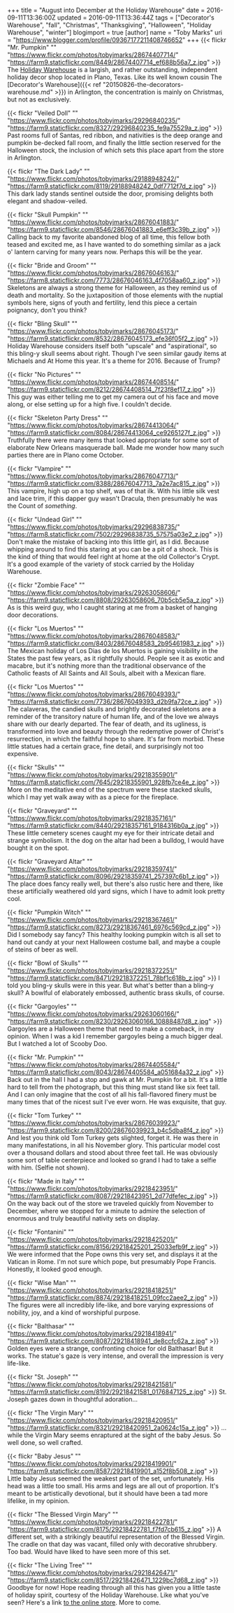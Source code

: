 +++
title = "August into December at the Holiday Warehouse"
date = 2016-09-11T13:36:00Z
updated = 2016-09-11T13:36:44Z
tags = ["Decorator's Warehouse", "fall", "Christmas", "Thanksgiving", "Halloween", "Holiday Warehouse", "winter"]
blogimport = true 
[author]
	name = "Toby Marks"
	uri = "https://www.blogger.com/profile/09367177211408746652"
+++
{{< flickr "Mr. Pumpkin"
           ""
           "https://www.flickr.com/photos/tobyjmarks/28674407714/"
           "https://farm9.staticflickr.com/8449/28674407714_ef688b56a7_z.jpg" >}}
The [Holiday Warehouse](http://www.holidaywarehouse.com/) is a largish, and rather outstanding, independent holiday decor shop located in Plano, Texas. Like its well known cousin The [Decorator's Warehouse]({{< ref "20150826-the-decorators-warehouse.md" >}}) in Arlington, the concentration is mainly on Christmas, but not as exclusively.
<!--more-->

{{< flickr "Veiled Doll"
           ""
           "https://www.flickr.com/photos/tobyjmarks/29296840235/"
           "https://farm9.staticflickr.com/8327/29296840235_fe9a75529a_z.jpg" >}}
Past rooms full of Santas, red ribbon, and nativities is the deep orange and pumpkin be-decked fall room, and finally the little section reserved for the Halloween stock, the inclusion of which sets this place apart from the store in Arlington.

{{< flickr "The Dark Lady"
           ""
           "https://www.flickr.com/photos/tobyjmarks/29188948242/"
           "https://farm9.staticflickr.com/8119/29188948242_0df7712f7d_z.jpg" >}}
This dark lady stands sentinel outside the door, promising delights both elegant and shadow-veiled.

{{< flickr "Skull Pumpkin"
           ""
           "https://www.flickr.com/photos/tobyjmarks/28676041883/"
           "https://farm9.staticflickr.com/8546/28676041883_e6eff3c39b_z.jpg" >}}
Calling back to my favorite abandoned blog of all time, this fellow both teased and excited me, as I have wanted to do something similar as a jack o' lantern carving for many years now. Perhaps this will be the year.

{{< flickr "Bride and Groom"
           ""
           "https://www.flickr.com/photos/tobyjmarks/28676046163/"
           "https://farm8.staticflickr.com/7773/28676046163_4f7058aa60_z.jpg" >}}
Skeletons are always a strong theme for Halloween, as they remind us of death and mortality. So the juxtaposition of those elements with the nuptial symbols here, signs of youth and fertility, lend this piece a certain poignancy, don't you think?

{{< flickr "Bling Skull"
           ""
           "https://www.flickr.com/photos/tobyjmarks/28676045173/"
           "https://farm9.staticflickr.com/8532/28676045173_efe36f05f2_z.jpg" >}}
Holiday Warehouse considers itself both "upscale" and "aspirational", so this bling-y skull seems about right. Though I've seen similar gaudy items at Michaels and At Home this year. It's a theme for 2016. Because of Trump?

{{< flickr "No Pictures"
           ""
           "https://www.flickr.com/photos/tobyjmarks/28674408514/"
           "https://farm9.staticflickr.com/8212/28674408514_7f23f8ef17_z.jpg" >}}
This guy was either telling me to get my camera out of his face and move along, or else setting up for a high five. I couldn't decide.

{{< flickr "Skeleton Party Dress"
           ""
           "https://www.flickr.com/photos/tobyjmarks/28674413064/"
           "https://farm9.staticflickr.com/8084/28674413064_ce9265127f_z.jpg" >}}
Truthfully there were many items that looked appropriate for some sort of elaborate New Orleans masquerade ball. Made me wonder how many such parties there are in Plano come October.

{{< flickr "Vampire"
           ""
           "https://www.flickr.com/photos/tobyjmarks/28676047713/"
           "https://farm9.staticflickr.com/8388/28676047713_7a2e7ac815_z.jpg" >}}
This vampire, high up on a top shelf, was of that ilk. With his little silk vest and lace trim, if this dapper guy wasn't Dracula, then presumably he was the Count of _something_.

{{< flickr "Undead Girl"
           ""
           "https://www.flickr.com/photos/tobyjmarks/29296838735/"
           "https://farm8.staticflickr.com/7502/29296838735_57575a03e2_z.jpg" >}}
Don't make the mistake of backing into this little girl, as I did. Because whipping around to find this staring at you can be a pit of a shock. This is the kind of thing that would feel right at home at the old Collector's Crypt. It's a good  example of the variety of stock carried by the Holiday Warehouse.

{{< flickr "Zombie Face"
           ""
           "https://www.flickr.com/photos/tobyjmarks/29263058606/"
           "https://farm9.staticflickr.com/8808/29263058606_70b5cb5e5a_z.jpg" >}}
As is this weird guy, who I caught staring at me from a basket of hanging door decorations.

{{< flickr "Los Muertos"
           ""
           "https://www.flickr.com/photos/tobyjmarks/28676048583/"
           "https://farm9.staticflickr.com/8403/28676048583_2b95461983_z.jpg" >}}
The Mexican holiday of Los Dias de los Muertos is gaining visibility in the States the past few years, as it rightfully should. People see it as exotic and macabre, but it's nothing more than the traditional observance of the Catholic feasts of All Saints and All Souls, albeit with a Mexican flare.

{{< flickr "Los Muertos"
           ""
           "https://www.flickr.com/photos/tobyjmarks/28676049393/"
           "https://farm8.staticflickr.com/7736/28676049393_d2b9fa72ce_z.jpg" >}}
The calaveras, the candied skulls and brightly decorated skeletons are a reminder of the transitory nature of human life, and of the love we always share with our dearly departed. The fear of death, and its ugliness, is transformed into love and beauty through the redemptive power of Christ's resurrection, in which the faithful hope to share. It's far from morbid. These little statues had a certain grace, fine detail, and surprisingly not too expensive.

{{< flickr "Skulls"
           ""
           "https://www.flickr.com/photos/tobyjmarks/29218355901/"
           "https://farm8.staticflickr.com/7645/29218355901_928fb7ce4e_z.jpg" >}}
More on the meditative end of the spectrum were these stacked skulls, which I may yet walk away with as a piece for the fireplace.

{{< flickr "Graveyard"
           ""
           "https://www.flickr.com/photos/tobyjmarks/29218357161/"
           "https://farm9.staticflickr.com/8440/29218357161_9184316b0a_z.jpg" >}}
These little cemetery scenes caught my eye for their intricate detail and strange symbolism. It the dog on the altar had been a bulldog, I would have bought it on the spot.

{{< flickr "Graveyard Altar"
           ""
           "https://www.flickr.com/photos/tobyjmarks/29218359741/"
           "https://farm9.staticflickr.com/8096/29218359741_257397c6b1_z.jpg" >}}
The place does fancy really well, but there's also rustic here and there, like these artificially weathered old yard signs, which I have to admit look pretty cool.

{{< flickr "Pumpkin Witch"
           ""
           "https://www.flickr.com/photos/tobyjmarks/29218367461/"
           "https://farm9.staticflickr.com/8273/29218367461_6976c569cd_z.jpg" >}}
Did I somebody say fancy? This healthy looking pumpkin witch is all set to hand out candy at your next Halloween costume ball, and maybe a couple of steins of beer as well.

{{< flickr "Bowl of Skulls"
           ""
           "https://www.flickr.com/photos/tobyjmarks/29218372251/"
           "https://farm9.staticflickr.com/8471/29218372251_78bf1c618b_z.jpg" >}}
I told you bling-y skulls were in this year. But what's better than a bling-y skull? A bowlful of elaborately embossed, authentic brass skulls, of course.

{{< flickr "Gargoyles"
           ""
           "https://www.flickr.com/photos/tobyjmarks/29263060166/"
           "https://farm9.staticflickr.com/8230/29263060166_10888487d8_z.jpg" >}}
Gargoyles are a Halloween theme that need to make a comeback, in my opinion. When I was a kid I remember gargoyles being a much bigger deal. But I watched a lot of Scooby Doo.

{{< flickr "Mr. Pumpkin"
           ""
           "https://www.flickr.com/photos/tobyjmarks/28674405584/"
           "https://farm9.staticflickr.com/8043/28674405584_a051684a32_z.jpg" >}}
Back out in the hall I had a stop and gawk at Mr. Pumpkin for a bit. It's a little hard to tell from the photograph, but this thing must stand like six feet tall. And I can only imagine that the cost of all his fall-flavored finery must be many times that of the nicest suit I've ever worn. He was exquisite, that guy.

{{< flickr "Tom Turkey"
           ""
           "https://www.flickr.com/photos/tobyjmarks/28676039923/"
           "https://farm9.staticflickr.com/8200/28676039923_b4c5dba8f4_z.jpg" >}}
And lest you think old Tom Turkey gets slighted, forget it. He was there in many manifestations, in all his November glory. This particular model cost over a thousand dollars and stood about three feet tall. He was obviously some sort of table centerpiece and looked so grand I had to take a selfie with him. (Selfie not shown).

{{< flickr "Made in Italy"
           ""
           "https://www.flickr.com/photos/tobyjmarks/29218423951/"
           "https://farm9.staticflickr.com/8087/29218423951_2d77dfefec_z.jpg" >}}
On the way back out of the store we traveled quickly from November to December, where we stopped for a minute to admire the selection of enormous and truly beautiful nativity sets on display.

{{< flickr "Fontanini"
           ""
           "https://www.flickr.com/photos/tobyjmarks/29218425201/"
           "https://farm9.staticflickr.com/8156/29218425201_25033efb9f_z.jpg" >}}
We were informed that the Pope owns this very set, and displays it at the Vatican in Rome. I'm not sure which pope, but presumably Pope Francis. Honestly, it looked good enough.

{{< flickr "Wise Man"
           ""
           "https://www.flickr.com/photos/tobyjmarks/29218418251/"
           "https://farm9.staticflickr.com/8874/29218418251_09fcc2aee2_z.jpg" >}}
The figures were all incredibly life-like, and bore varying expressions of nobility, joy, and a kind of worshipful purpose.

{{< flickr "Balthasar"
           ""
           "https://www.flickr.com/photos/tobyjmarks/29218418941/"
           "https://farm9.staticflickr.com/8087/29218418941_de8ccfc62a_z.jpg" >}}
Golden eyes were a strange, confronting choice for old Balthasar! But it works. The statue's gaze is very intense, and overall the impression is very life-like.

{{< flickr "St. Joseph"
           ""
           "https://www.flickr.com/photos/tobyjmarks/29218421581/"
           "https://farm9.staticflickr.com/8192/29218421581_0176847125_z.jpg" >}}
St. Joseph gazes down in thoughtful adoration…

{{< flickr "The Virgin Mary"
           ""
           "https://www.flickr.com/photos/tobyjmarks/29218420951/"
           "https://farm9.staticflickr.com/8321/29218420951_2a0624c15a_z.jpg" >}}
…while the Virgin Mary seems enraptured at the sight of the baby Jesus. So well done, so well crafted.

{{< flickr "Baby Jesus"
           ""
           "https://www.flickr.com/photos/tobyjmarks/29218419901/"
           "https://farm9.staticflickr.com/8587/29218419901_a152f8b508_z.jpg" >}}
Little baby Jesus seemed the weakest part of the set, unfortunately. His head was a little too small. His arms and legs are all out of proportion. It's meant to be artistically devotional, but it should have been a tad more lifelike, in my opinion.

{{< flickr "The Blessed Virgin Mary"
           ""
           "https://www.flickr.com/photos/tobyjmarks/29218422781/"
           "https://farm9.staticflickr.com/8175/29218422781_f7fd7cb615_z.jpg" >}}
A different set, with a strikingly beautiful representation of the Blessed Virgin. The cradle on that day was vacant, filled only with decorative shrubbery. Too bad. Would have liked to have seen more of this set.

{{< flickr "The Living Tree"
           ""
           "https://www.flickr.com/photos/tobyjmarks/29218426471/"
           "https://farm9.staticflickr.com/8517/29218426471_1229bc7d68_z.jpg" >}}
Goodbye for now! Hope reading through all this has given you a little taste of holiday spirit, courtesy of the Holiday Warehouse. Like what you've seen? Here's a link [to the online store](http://www.holidaywarehouse.com/halloween/). More to come.

